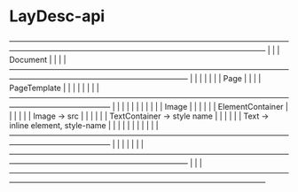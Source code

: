 # LayDesc-api

 —————————————————————————————————————————————————————————————————————
|                                                                     |
|    Document                                                         |
|                                                                     |
|     ———————————————————————————————————————————————————————————     |
|    |                                                           |    |
|    |    Page                                                   |    |
|    |    PageTemplate                                           |    |
|    |                                                           |    |
|    |     —————————————————————————————————————————————————     |    |
|    |    |                                                 |    |    |
|    |    |    Image                                        |    |    |
|    |    |    ElementContainer                             |    |    |
|    |    |       Image -> src                              |    |    |
|    |    |       TextContainer -> style name               |    |    |
|    |    |           Text  -> inline element, style-name   |    |    |
|    |    |                                                 |    |    |
|    |     —————————————————————————————————————————————————     |    |
|    |                                                           |    |
|     ———————————————————————————————————————————————————————————     |
|                                                                     |
 —————————————————————————————————————————————————————————————————————
